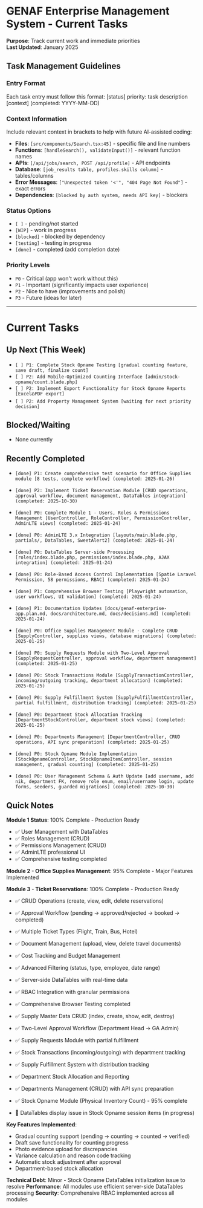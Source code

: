 # GENAF Enterprise Management System - Current Tasks

**Purpose**: Track current work and immediate priorities  
**Last Updated**: January 2025

## Task Management Guidelines

### Entry Format

Each task entry must follow this format:
[status] priority: task description [context] (completed: YYYY-MM-DD)

### Context Information

Include relevant context in brackets to help with future AI-assisted coding:

-   **Files**: `[src/components/Search.tsx:45]` - specific file and line numbers
-   **Functions**: `[handleSearch(), validateInput()]` - relevant function names
-   **APIs**: `[/api/jobs/search, POST /api/profile]` - API endpoints
-   **Database**: `[job_results table, profiles.skills column]` - tables/columns
-   **Error Messages**: `["Unexpected token '<'", "404 Page Not Found"]` - exact errors
-   **Dependencies**: `[blocked by auth system, needs API key]` - blockers

### Status Options

-   `[ ]` - pending/not started
-   `[WIP]` - work in progress
-   `[blocked]` - blocked by dependency
-   `[testing]` - testing in progress
-   `[done]` - completed (add completion date)

### Priority Levels

-   `P0` - Critical (app won't work without this)
-   `P1` - Important (significantly impacts user experience)
-   `P2` - Nice to have (improvements and polish)
-   `P3` - Future (ideas for later)

---

# Current Tasks

## Up Next (This Week)

-   `[ ] P1: Complete Stock Opname Testing [gradual counting feature, save draft, finalize count]`
-   `[ ] P2: Add Mobile-Optimized Counting Interface [admin/stock-opname/count.blade.php]`
-   `[ ] P2: Implement Export Functionality for Stock Opname Reports [ExcelపPDF export]`
-   `[ ] P2: Add Property Management System [waiting for next priority decision]`

## Blocked/Waiting

-   None currently

## Recently Completed

-   `[done] P1: Create comprehensive test scenario for Office Supplies module [8 tests, complete workflow] (completed: 2025-01-26)`
-   `[done] P2: Implement Ticket Reservation Module [CRUD operations, approval workflow, document management, DataTables integration] (completed: 2025-10-30)`

-   `[done] P0: Complete Module 1 - Users, Roles & Permissions Management [UserController, RoleController, PermissionController, AdminLTE views] (completed: 2025-01-24)`
-   `[done] P0: AdminLTE 3.x Integration [layouts/main.blade.php, partials/, DataTables, SweetAlert2] (completed: 2025-01-24)`
-   `[done] P0: DataTables Server-side Processing [roles/index.blade.php, permissions/index.blade.php, AJAX integration] (completed: 2025-01-24)`
-   `[done] P0: Role-Based Access Control Implementation [Spatie Laravel Permission, 58 permissions, RBAC] (completed: 2025-01-24)`
-   `[done] P1: Comprehensive Browser Testing [Playwright automation, user workflows, UI validation] (completed: 2025-01-24)`
-   `[done] P1: Documentation Updates [docs/genaf-enterprise-app.plan.md, docs/architecture.md, docs/decisions.md] (completed: 2025-01-24)`
-   `[done] P0: Office Supplies Management Module - Complete CRUD [SupplyController, supplies views, database migrations] (completed: 2025-01-25)`
-   `[done] P0: Supply Requests Module with Two-Level Approval [SupplyRequestController, approval workflow, department management] (completed: 2025-01-25)`
-   `[done] P0: Stock Transactions Module [SupplyTransactionController, incoming/outgoing tracking, department allocation] (completed: 2025-01-25)`
-   `[done] P0: Supply Fulfillment System [SupplyFulfillmentController, partial fulfillment, distribution tracking] (completed: 2025-01-25)`
-   `[done] P0: Department Stock Allocation Tracking [DepartmentStockController, department stock views] (completed: 2025-01-25)`
-   `[done] P0: Departments Management [DepartmentController, CRUD operations, API sync preparation] (completed: 2025-01-25)`
-   `[done] P0: Stock Opname Module Implementation [StockOpnameController, StockOpnameItemController, session management, gradual counting] (completed: 2025-01-25)`
-   `[done] P0: User Management Schema & Auth Update [add username, add nik, department FK, remove role enum, email/username login, update forms, seeders, guarded migrations] (completed: 2025-10-30)`

## Quick Notes

**Module 1 Status**: 100% Complete - Production Ready

-   ✅ User Management with DataTables
-   ✅ Roles Management (CRUD)
-   ✅ Permissions Management (CRUD)
-   ✅ AdminLTE professional UI
-   ✅ Comprehensive testing completed

**Module 2 - Office Supplies Management**: 95% Complete - Major Features Implemented

**Module 3 - Ticket Reservations**: 100% Complete - Production Ready

-   ✅ CRUD Operations (create, view, edit, delete reservations)
-   ✅ Approval Workflow (pending → approved/rejected → booked → completed)
-   ✅ Multiple Ticket Types (Flight, Train, Bus, Hotel)
-   ✅ Document Management (upload, view, delete travel documents)
-   ✅ Cost Tracking and Budget Management
-   ✅ Advanced Filtering (status, type, employee, date range)
-   ✅ Server-side DataTables with real-time data
-   ✅ RBAC Integration with granular permissions
-   ✅ Comprehensive Browser Testing completed

-   ✅ Supply Master Data CRUD (index, create, show, edit, destroy)
-   ✅ Two-Level Approval Workflow (Department Head → GA Admin)
-   ✅ Supply Requests Module with partial fulfillment
-   ✅ Stock Transactions (incoming/outgoing) with department tracking
-   ✅ Supply Fulfillment System with distribution tracking
-   ✅ Department Stock Allocation and Reporting
-   ✅ Departments Management (CRUD) with API sync preparation
-   ✅ Stock Opname Module (Physical Inventory Count) - 95% complete
-   🔄 DataTables display issue in Stock Opname session items (in progress)

**Key Features Implemented**:

-   Gradual counting support (pending → counting → counted → verified)
-   Draft save functionality for counting progress
-   Photo evidence upload for discrepancies
-   Variance calculation and reason code tracking
-   Automatic stock adjustment after approval
-   Department-based stock allocation

**Technical Debt**: Minor - Stock Opname DataTables initialization issue to resolve
**Performance**: All modules use efficient server-side DataTables processing
**Security**: Comprehensive RBAC implemented across all modules
